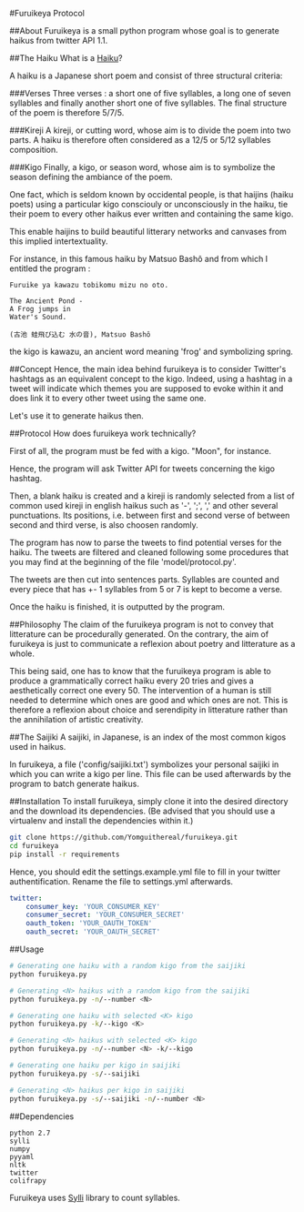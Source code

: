 #Furuikeya Protocol

##About
Furuikeya is a small python program whose goal is to generate haikus from twitter API 1.1.

##The Haiku
What is a [Haiku](http://en.wikipedia.org/wiki/Haiku)?

A haiku is a Japanese short poem and consist of three structural criteria:

###Verses
Three verses : a short one of five syllables, a long one of seven syllables and finally another short one of five syllables.
The final structure of the poem is therefore 5/7/5.

###Kireji
A kireji, or cutting word, whose aim is to divide the poem into two parts. A haiku is therefore often considered as a 12/5 or 5/12 syllables composition.

###Kigo
Finally, a kigo, or season word, whose aim is to symbolize the season defining the ambiance of the poem.

One fact, which is seldom known by occidental people, is that haijins (haiku poets) using a particular kigo
consciouly or unconsciously in the haiku, tie their poem to every other haikus ever written and containing the same kigo.

This enable haijins to build beautiful litterary networks and canvases from this implied intertextuality.

For instance, in this famous haiku by Matsuo Bashô and from which I entitled the program :

```
Furuike ya kawazu tobikomu mizu no oto.

The Ancient Pond -
A Frog jumps in
Water's Sound.

(古池 蛙飛び込む 水の音), Matsuo Bashô
```
the kigo is kawazu, an ancient word meaning 'frog' and symbolizing spring.

##Concept
Hence, the main idea behind furuikeya is to consider Twitter's hashtags as an equivalent concept to the kigo.
Indeed, using a hashtag in a tweet will indicate which themes you are supposed to evoke within it and does
link it to every other tweet using the same one.

Let's use it to generate haikus then.

##Protocol
How does furuikeya work technically?

First of all, the program must be fed with a kigo. "Moon", for instance.

Hence, the program will ask Twitter API for tweets concerning the kigo hashtag.

Then, a blank haiku is created and a kireji is randomly selected from a list of common used kireji
in english haikus such as '-', ';', ',' and other several punctuations. Its positions, i.e. between first and
second verse of between second and third verse, is also choosen randomly.

The program has now to parse the tweets to find potential verses for the haiku. The tweets are filtered and cleaned
following some procedures that you may find at the beginning of the file 'model/protocol.py'.

The tweets are then cut into sentences parts. Syllables are counted and every piece that has +- 1 syllables from 5 or 7 is kept to
become a verse.

Once the haiku is finished, it is outputted by the program.

##Philosophy
The claim of the furuikeya program is not to convey that litterature can be procedurally generated. On the contrary, the aim of
furuikeya is just to communicate a reflexion about poetry and litterature as a whole.

This being said, one has to know that the furuikeya program is able to produce a grammatically correct haiku
every 20 tries and gives a aesthetically correct one every 50. The intervention of a human is still needed to
determine which ones are good and which ones are not. This is therefore a reflexion about choice and serendipity in
litterature rather than the annihilation of artistic creativity.

##The Saijiki
A saijiki, in Japanese, is an index of the most common kigos used in haikus.

In furuikeya, a file ('config/saijiki.txt') symbolizes your personal saijiki in which you can write
a kigo per line. This file can be used afterwards by the program to batch generate haikus.

##Installation
To install furuikeya, simply clone it into the desired directory and the download its dependencies.
(Be advised that you should use a virtualenv and install the dependencies within it.)

```sh
git clone https://github.com/Yomguithereal/furuikeya.git
cd furuikeya
pip install -r requirements
```

Hence, you should edit the settings.example.yml file to fill in your twitter authentification. Rename the file to
settings.yml afterwards.

```yaml
twitter:
    consumer_key: 'YOUR_CONSUMER_KEY'
    consumer_secret: 'YOUR_CONSUMER_SECRET'
    oauth_token: 'YOUR_OAUTH_TOKEN'
    oauth_secret: 'YOUR_OAUTH_SECRET'
```

##Usage

```sh
# Generating one haiku with a random kigo from the saijiki
python furuikeya.py

# Generating <N> haikus with a random kigo from the saijiki
python furuikeya.py -n/--number <N>

# Generating one haiku with selected <K> kigo
python furuikeya.py -k/--kigo <K>

# Generating <N> haikus with selected <K> kigo
python furuikeya.py -n/--number <N> -k/--kigo

# Generating one haiku per kigo in saijiki
python furuikeya.py -s/--saijiki

# Generating <N> haikus per kigo in saijiki
python furuikeya.py -s/--saijiki -n/--number <N>
```

##Dependencies
	
	python 2.7
	sylli
	numpy
	pyyaml
	nltk
	twitter
	colifrapy

Furuikeya uses [Sylli](http://sylli.sourceforge.net/install.html) library to count syllables.
